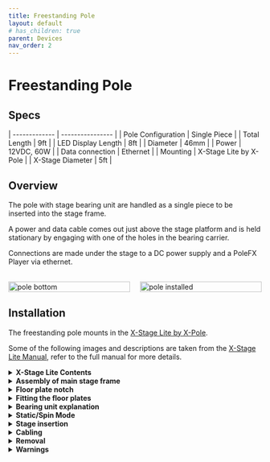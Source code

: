 ```yaml
---
title: Freestanding Pole
layout: default
# has_children: true
parent: Devices
nav_order: 2
---
```


# Freestanding Pole

## Specs

| ------------- | ---------------- |
| Pole Configuration | Single Piece     |
| Total Length        | 9ft              |
| LED Display Length   | 8ft              |
| Diameter      | 46mm             |
| Power         | 12VDC, 60W       |
| Data connection | Ethernet       |
| Mounting      | X-Stage Lite by X-Pole |
| X-Stage Diameter | 5ft           |


## Overview

The pole with stage bearing unit are handled as a single piece to be inserted into the stage frame. 

A power and data cable comes out just above the stage platform and is held stationary by engaging with one of the holes in the bearing carrier.

Connections are made under the stage to a DC power supply and a PoleFX Player via ethernet.

<br>
<div style="display: flex; justify-content: space-between; align-items: center;">
  <div style="flex: 1; margin-right: 10px;">
    <img src="{{ site.baseurl }}/assets/devices/freestanding/pole_bottom_spinstatic.png" alt="pole bottom" style="width: 100%; height: auto;">
  </div>
  <div style="flex: 1; margin-left: 10px;">
    <img src="{{ site.baseurl }}/assets/devices/freestanding/xstage_pole_installed_tall.png" alt="pole installed" style="width: 100%; height: auto;">
  </div>
</div>

## Installation

The freestanding pole mounts in the [X-Stage Lite by X-Pole](https://xpoleus.com/shop-all/stages/xstage-lite/x-stage-lite/).

Some of the following images and descriptions are taken from the [X-Stage Lite Manual](/assets/devices/freestanding/XStage-Manual-2015-April.pdf), refer to the full manual for more details.

<details>
  <summary><strong>X-Stage Lite Contents</strong></summary>
  <br>
  <img src="{{ site.baseurl }}/assets/devices/freestanding/xpole_xstage_case1.png" alt="Stage case 1">
  <br>
  <img src="{{ site.baseurl }}/assets/devices/freestanding/xpole_xstage_case2.png" alt="Stage case 2">
</details>

<details>
  <summary><strong>Assembly of main stage frame</strong></summary>
  The Main Stage Frame is built up of 6 sub-frames that fan out to form a star structure. Position the Main Stage Frame in the centre of the dance/exercise area; ensure the assembly is the correct way up (Fig.8.1).

  Locate Sub-Frame No.1 (Fig.8.1) the one secured with screws top & bottom to the plates so that it cannot move. As you fan out the base to form a star shape, lift each sub-frame so that it does not drag on the floor (Fig.8.2).

  <br>
  <img src="{{ site.baseurl }}/assets/devices/freestanding/xpole_xstage_frame_fanout.png" alt="Stage Frame Fanout">
</details>

<details>
  <summary><strong>Floor plate notch</strong></summary>
  One of the floor plates requires a notch added to the inner edge to allow the pole's cables to tunnel under the stage. Stages provided by PoleFX will already have this modification, and individual modified platforms can be provided.

  <br>
  <img src="{{ site.baseurl }}/assets/devices/freestanding/xstage_platform_notch.png" style="width:400px;" alt="Stage Platform Notch">
  <br>
  <img src="{{ site.baseurl }}/assets/devices/freestanding/xstage_notch.png" alt="Stage Platform Notch">
</details>

<details>
  <summary><strong>Fitting the floor plates</strong></summary>
  If you examine one of the Floor Plates, you will see that there are two Spring Catches on its underside, located at each corner of the longer curved surface. Test the operation of the Spring Catches (Fig.9.1) before assembling to the Main Stage Frame.
<br><br>
<img src="{{ site.baseurl }}/assets/devices/freestanding/xstage_floorplates.png" alt="Stage Floorplates">
  <br><br>
    Lay the stage plate down on its face, then rotate the pin arm till it is vertical and the pin will move outwards. Each spring catch is spring loaded so that when you release it (turn it through 90 degrees), a pin will stick out of the edge of the floor plate and remain sticking out until you re-secure it. This is a safety feature to ensure that the Spring Catches do not accidentally retract in use, releasing the Floor Plates. The Spring Catches insert into the Floor Plate Locating Pin Holes (Fig.9.2) – together these are designed to secure each floor plate to the Main Stage Frame.
<br><br>
  
  <img src="{{ site.baseurl }}/assets/devices/freestanding/xstage_floorplates2.png" alt="Stage Floorplates">
  <br><br>
  For the purpose of this illustration, we are installing in an anti/counter-clockwise direction, but you can assemble in a clockwise direction if you prefer, it does not matter which. However, you must start at SubFrame No.1 and continue in the same direction. To fit a floor plate, position the end with the smallest curve towards the Main Stage Frame, with the left edge over Sub-Frame No.1 (the one secured with a hex screw to the base plate). The smaller end of the Floor Plate will slide under the Upper Centre Plate (Fig.9.3).

  <br>
  <img src="{{ site.baseurl }}/assets/devices/freestanding/xstage_floorplates3.png" alt="Stage Floorplates">
<br><br>
  Whilst retracting the spring catch with one finger lower the other end of the Floor Plate onto the locating pin on the sub-frame. Ensure the pin is inserted into the hole in the floor plate. If the pin does not engage, make sure the sub-frame is pressed tightly against the edge of the plate and is parallel - now release the Spring Catch.
  Now position the next Sub-Frame so that its Locating Pin lines up with the Locating Pin Hole on the Floor Plate, lower the Floor Plate into position and release the spring catch.
  For the first few installations it may be necessary to stand on the edge of the floor plate(allowing the Spring Catch pins to engage).

  <br>
  <img src="{{ site.baseurl }}/assets/devices/freestanding/xstage_floorplates4.png" alt="Stage Floorplates">
  <br>

  Continue to fit the remaining Floor Plates in the same way, securing each with its Spring Catches before moving onto the next. Once the plate is in place, if it does not completely engage, remember to stand on the corner of the Floor Plate and exert force. To check whether the plates are secure, try lifting them out of place – if correctly installed, they will not disengage.
  <br><br>
  You can leave off the one Floor Plate with a notch, since that will be installed once the pole is in.

  <br>
  <img src="{{ site.baseurl }}/assets/devices/freestanding/xstage_floorplates5.png" alt="Stage Floorplates">
  <br>

  You have now completed the Main Frame assembly. Disassembly of the Floor Plates is the reverse of the assembly procedure. Make sure you pull in the Spring Catches when removing the floor plates.
    <br>

</details>

<details>
  <summary><strong>Bearing unit explanation</strong></summary>

    It is important to understand the Bearing Unit’s operation as this will help when assembling and disassembling the pole.

    The Bearing Unit has two sections; an upper angled section (Cone) with 3x M8 hex screws and a lower flat section (Bearing Body) which has a slot for positioning the bearing unit in the main frame.
  
  <br>
  <img src="{{ site.baseurl }}/assets/devices/freestanding/xstage_bearing_unit.png" alt="Stage Bearing Unit">
<br>

The cone section supports the pole and is secured to the pole with the 3x M8 hex screws. These hex screws are used to adjust the pole’s position in the Main Stage Frame assembly. The bearing unit comes pre-attached to the pole so you should not have to touch these, other than making sure they remain tight. 

<br><br>

The lower flat section bearing body is the part that inserts into the stage’s Bearing Carrier on the Upper Centre Plate and also supports the pole. This section includes 2x M10 hex screws which set the ‘Static/Spinning’ modes of the X-Stage Lite. When these 2x hex screws are tightened it is in ‘Static’ mode. When the hex screws are loosened, the pole is in ‘Spinning’ mode.
<br>

  <img src="{{ site.baseurl }}/assets/devices/freestanding/xstage_bearing_unit_spinning_mode.png" alt="Stage Bearing Unit Spinning Mode">

<br>
<br>

  <img src="{{ site.baseurl }}/assets/devices/freestanding/xstage_bearing_unit_position.png" alt="Stage Bearing Unit Position">
<br>
The bearing unit is inside the lower cylinder on the bottom side of the slip ring. The 3x M8 hex screws can be accessed through the slots in the cylinder for tightening.

<br><br>

</details>
<details>
  <summary><strong>Static/Spin Mode</strong></summary>

To change from Static to Spin mode, using your 5mm hex key, tighten the two hex screws contained within the ‘X’ marked holes. To revert back to Spin mode, loosen the screws within the ‘X’ marked area. 
<br><br>
<strong>When removing your pole, you must ensure that the pole is placed in Static mode (screws tightened/locked) prior to removal. </strong>
<br>
  <img src="{{ site.baseurl }}/assets/devices/freestanding/xstage_spinmode.png" alt="Stage Spin Static">
  <img src="{{ site.baseurl }}/assets/devices/freestanding/xstage_spinmode_screw.png" alt="Stage Spin Static">

</details>

<details>
  <summary><strong>Stage insertion</strong></summary>

  <img src="{{ site.baseurl }}/assets/devices/freestanding/xstage_bearing_carrier.png" alt="Stage Bearing Carrier">
<br>

Look inside the Bearing Carrier Ring on the stage top plate and you will see a pin sticking out.
<br>
Now look at the Bearing unit on the pole and you will see a slot. The pin on the Bearing carrier engages into the slot on the bearing unit.
<br>
  <img src="{{ site.baseurl }}/assets/devices/freestanding/xstage_pin.png" alt="Stage Pin">
<br>

Insert the pole into the stage base ensuring the bottom of the pole is firmly seated in the bearing at the bottom of the main stage frame base. 

<br>
  <img src="{{ site.baseurl }}/assets/devices/freestanding/xstage_alignment.png" alt="Stage Alignment">
<br>

Whilst inserting the pole and Bearing Unit into the Main Stage Frame, you must keep as upright and vertical as possible so that the pole locates correctly into the lower bearing in the Main Stage Frame. Slide the bearing unit down the pole into the carrier ensuring the slot locates into the protruding pin.

<br>
  <img src="{{ site.baseurl }}/assets/devices/freestanding/xstage_gap.png" alt="Stage Max Gap">
  <img src="{{ site.baseurl }}/assets/devices/freestanding/xstage_locking.png" alt="Stage Lock Bearing">
<br>

Ensuring the bearing unit is firmly seated (Fig.11.6), tighten the Bearing Retaining (3 x M10) Screws firmly (using the 5mm Hex Key) – ensure that your bearing unit is tightened into the bearing carrier. Tighten progressively – first lightly tighten each screw – then re-tighten all three firmly.
<br>

</details>

<details>
  <summary><strong>Cabling</strong></summary>
    Rotate the slip ring to a position where the protruding screw seats itself into one of the bolt holes in the stage bearing carrier. Find a location where the cables can make as direct of a path as possible to the center of the floor plate. You may need to rearrange the floor plates. 
    <br>
    <br>
    Then, carefully install the last floor plate so that the cable safely fits in the notch and the ends of the cable are accessible on the outside of the stage. 
    <br>

    <img src="{{ site.baseurl }}/assets/devices/freestanding/cable_mgmt1.png" alt="Cable insertion">

    <div style="display: flex; justify-content: space-between; align-items: center;">
    <div style="flex: 1; margin-right: 10px;">
        <img src="{{ site.baseurl }}/assets/devices/freestanding/cable_mgmt4.png" alt="pole bottom" style="width: 100%; height: auto;">
    </div>
    <div style="flex: 1; margin-left: 10px;">
        <img src="{{ site.baseurl }}/assets/devices/freestanding/cable_mgmt5.png" alt="pole installed" style="width: 100%; height: auto;">
    </div>
    </div>



    <br>
  The cable has two connectors on the end. Connect the 2-pin cable to the power supply and the ethernet cable to the PoleFX Player, either directly or through a switch or router.
  <br>
  <br>

  Now, you're ready to turn it on!

<br>
 <a href="/control/control.html">Go to the control page.</a>


</details>

<details>
  <summary><strong>Removal</strong></summary>
  <img src="{{ site.baseurl }}/assets/devices/freestanding/xstage_removal.png" alt="Stage Removal">
  <br>
    <strong>IMPORTANT</strong>: When dismantling, leave the complete bearing unit attached to the pole. It is critical to tighten the 2 x Static/Spin hex screw and set your pole to ‘STATIC’ mode prior to removal. If it is in spinning mode, the pole cannot be removed. 
</details>
<details>
  <summary><strong>Warnings</strong></summary>
    <br>
    DO NOT LIFT OR CARRY THE X-STAGE BY THE PLATES. THIS WILL DAMAGE THE SPRING CATCH PINS.
    <br>
    DO NOT DRAG/SLIDE THE X-STAGE. THIS WILL DAMAGE THE RUBBER FEET.
    <br>
    DO NOT REMOVE/LOOSEN THE M8 POLE RETAINING SCREWS WHEN DISMANTLING THE POLE.
    <br>
    DO NOT TRY AND REMOVE THE POLE WHEN IN SPINNING MODE - DAMAGE WILL OCCUR.
    <br><br>
    **Safety Note**
    Prior to every use, make sure the screws are tight.

</details>






